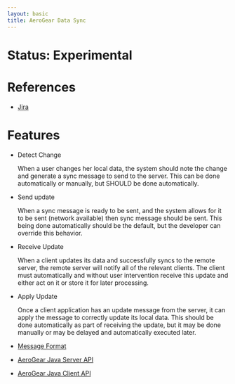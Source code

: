 ```yaml
---
layout: basic
title: AeroGear Data Sync
---
```

# Status: Experimental

# References

- [Jira](https://issues.jboss.org/browse/AGSYNC-7)

# Features

* Detect Change

    When a user changes her local data, the system should note the change and generate a sync message to send to the server.  This can be done automatically or manually, but SHOULD be done automatically.

* Send update

     When a sync message is ready to be sent, and the system allows for it to be sent (network available) then sync message should be sent. This being done automatically should be the default, but the developer can override this behavior.

* Receive Update

    When a client updates its data and successfully syncs to the remote server, the remote server will notify all of the relevant clients. The client must automatically and without user intervention receive this update and either act on it or store it for later processing.

* Apply Update

    Once a client application has an update message from the server, it can apply the message to correctly update its local data.  This should be done automatically as part of receiving the update, but it may be done manually or may be delayed and automatically executed later.


* [Message Format](../aerogear-sync-data-format)
* [AeroGear Java Server API](../aerogear-sync-server-java-api/org/jboss/aerogear/sync/server/ServerSyncEngine.html)  
* [AeroGear Java Client API](../aerogear-sync-server-java-api/org/jboss/aerogear/sync/client/ClientSyncEngine.html)  


